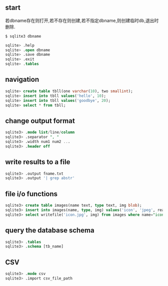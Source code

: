 ## start

若dbname存在则打开,若不存在则创建,若不指定dbname,则创建临时db,退出时删除.

```sh
$ sqlite3 dbname
```

```sql
sqlite> .help
sqlite> .open dbname
sqlite> .save dbname
sqlite> .exit
sqlite> .tables
```

## navigation

```sql
sqlite> create table tbll(one varchar(10), two smallint);
sqlite> insert into tbll values('hello', 10);
sqlite> insert into tbll values('goodbye', 20);
sqlite> select * from tbll;
```

## change output format

```sql
sqlite3> .mode list/line/column
sqlite3> .separator ", "
sqlite3> .width num1 num2 ...
sqlite3> .header off
```

## write results to a file

```sql
sqlite3> .output fname.txt
sqlite3> .output '| grep abstr'
```

## file i/o functions

```sql
sqlite3> create table images(name text, type text, img blob);
sqlite3> insert into images(name, type, img) values('icon', 'jpeg', readfile('icon.jpg'));
sqlite3> select writefile('icon.jpg', img) from images where name="icon';
```

## query the database schema

```sql
sqlite3> .tables
sqlite3> .schema [tb_name]
```

## CSV

```sql
sqlite3> .mode csv
sqlite3> .import csv_file_path
```
